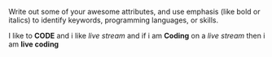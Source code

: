 Write out some of your awesome attributes, and use emphasis (like bold or italics) to identify keywords, programming languages, or skills. 

I like to **CODE** and i like _live stream_ and if i am __Coding__ on a *live stream* then i am __live coding__
